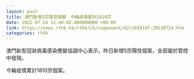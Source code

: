 ```yaml
---
layout: post
title: 澳門新增5宗陽性個案　今輪疫情累計1810宗
date: 2022-07-24 12:40:02.000000000 +08:00
link: https://news.rthk.hk/rthk/ch/component/k2/1659107-20220724.htm
categories: rthk
---
```


澳門新型冠狀病毒感染應變協調中心表示，昨日新增5宗陽性個案，全部屬於管控中發現。

今輪疫情累計1810宗個案。
